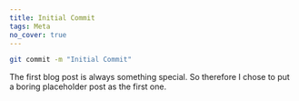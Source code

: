 ```yaml
---
title: Initial Commit
tags: Meta
no_cover: true
---
```


```bash
git commit -m "Initial Commit"
```

The first blog post is always something special. So therefore I chose to put a boring placeholder post as the first one.
